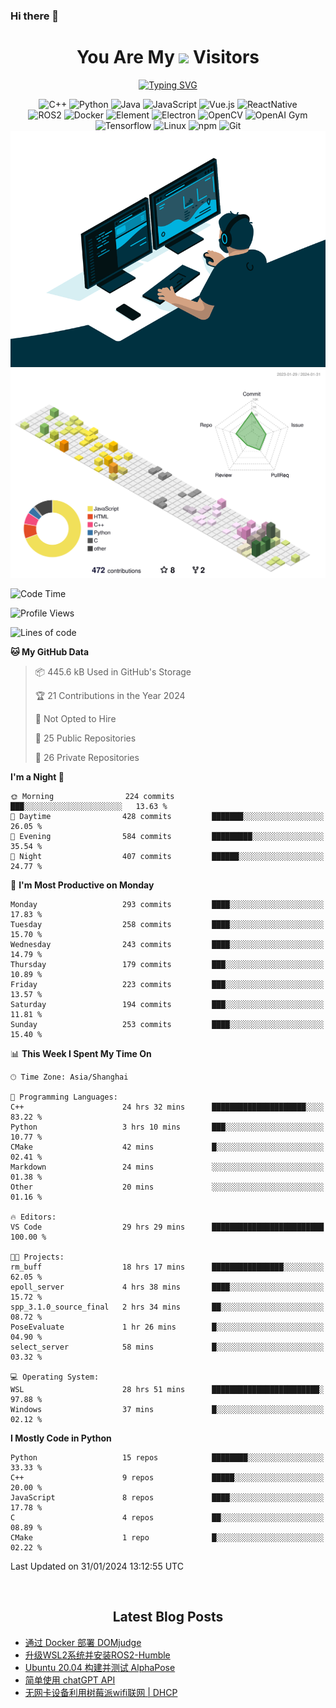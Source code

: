 ### Hi there 👋

<div align="center">
  <h1>
    You Are My <img src="https://profile-counter.glitch.me/fateryu/count.svg"> Visitors
  </h1>
  <!--<img align="center" src="https://github-readme-stats-git-masterrstaa-rickstaa.vercel.app/api?username=FaterYU&show_icons=true&count_private=true"/>-->

  <a href="https://git.io/typing-svg"><img src="https://readme-typing-svg.demolab.com?font=Fira+Code&pause=500&center=true&vCenter=true&random=false&width=435&lines=Talk+is+cheap.+Show+me+the+code." alt="Typing SVG" /></a>

  <img src="https://img.shields.io/badge/C++-512BD4?style=flat-square&logo=cplusplus&logoColor=ffffff" alt="C++">
  <img src="https://img.shields.io/badge/-Python-37A6AB?style=flat-square&logo=python&logoColor=ffffff" alt="Python">
  <img src="https://img.shields.io/badge/-Java-007396?style=flat-square&logo=java&logoColor=ffffff" alt="Java">
  <img src="https://img.shields.io/badge/JavaScript-F7DF1E?style=flat-square&logo=JavaScript&logoColor=ffffff" alt="JavaScript">
  <img src="https://img.shields.io/badge/-Vue.js-4FC08D?style=flat-square&logo=Vue.js&logoColor=ffffff" alt="Vue.js">
  <img src="https://img.shields.io/badge/ReactNative-813144?style=flat-square&logo=react&logoColor=ffffff" alt="ReactNative">
  </br>
  <img src="https://img.shields.io/badge/-ROS2-8DD6F9?style=flat-square&logo=ros&logoColor=ffffff" alt="ROS2">
  <img src="https://img.shields.io/badge/Docker-2496ED?style=flat-square&logo=docker&logoColor=ffffff" alt="Docker">
  <img src="https://img.shields.io/badge/-Element-02845A?style=flat-square&logo=electron&logoColor=ffffff" alt="Element">
  <img src="https://img.shields.io/badge/-Electron-002D71?style=flat-square&logo=element&logoColor=ffffff" alt="Electron">
  <img src="https://img.shields.io/badge/-OpenCV-361522?style=flat-square&logo=opencv&logoColor=ffffff" alt="OpenCV">
  <img src="https://img.shields.io/badge/-OpenAIGym-91302E?style=flat-square&logo=openaigym&logoColor=ffffff" alt="OpenAI Gym">
  </br>
  <img src="https://img.shields.io/badge/-Tensorflow-204366?style=flat-square&logo=tensorflow&logoColor=ffffff" alt="Tensorflow">
  <img src="https://img.shields.io/badge/-Linux-333333?style=flat-square&logo=linux&logoColor=white" alt="Linux">
  <img src="https://img.shields.io/badge/-NPM-CB3837?style=flat-square&logo=npm&logoColor=white" alt="npm">
  <img src="https://img.shields.io/badge/-Git-f05032?style=flat-square&logo=git&logoColor=white" alt="Git">
  </br>
  <img alt="GIF" src="./code.gif?raw=true" />
  </br>
  <!--<img src="https://github-readme-stats.vercel.app/api/top-langs/?username=fateryu&hide=HTML&langs_count=5">-->
  <img src="./profile-3d-contrib/profile-south-season-animate.svg">
  </br>
</div>

<!--START_SECTION:waka-->
![Code Time](http://img.shields.io/badge/Code%20Time-102%20hrs%2048%20mins-blue)

![Profile Views](http://img.shields.io/badge/Profile%20Views-23-blue)

![Lines of code](https://img.shields.io/badge/From%20Hello%20World%20I%27ve%20Written-13.9%20million%20lines%20of%20code-blue)

**🐱 My GitHub Data** 

> 📦 445.6 kB Used in GitHub's Storage 
 > 
> 🏆 21 Contributions in the Year 2024
 > 
> 🚫 Not Opted to Hire
 > 
> 📜 25 Public Repositories 
 > 
> 🔑 26 Private Repositories 
 > 
**I'm a Night 🦉** 

```text
🌞 Morning                224 commits         ███░░░░░░░░░░░░░░░░░░░░░░   13.63 % 
🌆 Daytime                428 commits         ███████░░░░░░░░░░░░░░░░░░   26.05 % 
🌃 Evening                584 commits         █████████░░░░░░░░░░░░░░░░   35.54 % 
🌙 Night                  407 commits         ██████░░░░░░░░░░░░░░░░░░░   24.77 % 
```
📅 **I'm Most Productive on Monday** 

```text
Monday                   293 commits         ████░░░░░░░░░░░░░░░░░░░░░   17.83 % 
Tuesday                  258 commits         ████░░░░░░░░░░░░░░░░░░░░░   15.70 % 
Wednesday                243 commits         ████░░░░░░░░░░░░░░░░░░░░░   14.79 % 
Thursday                 179 commits         ███░░░░░░░░░░░░░░░░░░░░░░   10.89 % 
Friday                   223 commits         ███░░░░░░░░░░░░░░░░░░░░░░   13.57 % 
Saturday                 194 commits         ███░░░░░░░░░░░░░░░░░░░░░░   11.81 % 
Sunday                   253 commits         ████░░░░░░░░░░░░░░░░░░░░░   15.40 % 
```


📊 **This Week I Spent My Time On** 

```text
🕑︎ Time Zone: Asia/Shanghai

💬 Programming Languages: 
C++                      24 hrs 32 mins      █████████████████████░░░░   83.22 % 
Python                   3 hrs 10 mins       ███░░░░░░░░░░░░░░░░░░░░░░   10.77 % 
CMake                    42 mins             █░░░░░░░░░░░░░░░░░░░░░░░░   02.41 % 
Markdown                 24 mins             ░░░░░░░░░░░░░░░░░░░░░░░░░   01.38 % 
Other                    20 mins             ░░░░░░░░░░░░░░░░░░░░░░░░░   01.16 % 

🔥 Editors: 
VS Code                  29 hrs 29 mins      █████████████████████████   100.00 % 

🐱‍💻 Projects: 
rm_buff                  18 hrs 17 mins      ████████████████░░░░░░░░░   62.05 % 
epoll_server             4 hrs 38 mins       ████░░░░░░░░░░░░░░░░░░░░░   15.72 % 
spp_3.1.0_source_final   2 hrs 34 mins       ██░░░░░░░░░░░░░░░░░░░░░░░   08.72 % 
PoseEvaluate             1 hr 26 mins        █░░░░░░░░░░░░░░░░░░░░░░░░   04.90 % 
select_server            58 mins             █░░░░░░░░░░░░░░░░░░░░░░░░   03.32 % 

💻 Operating System: 
WSL                      28 hrs 51 mins      ████████████████████████░   97.88 % 
Windows                  37 mins             █░░░░░░░░░░░░░░░░░░░░░░░░   02.12 % 
```

**I Mostly Code in Python** 

```text
Python                   15 repos            ████████░░░░░░░░░░░░░░░░░   33.33 % 
C++                      9 repos             █████░░░░░░░░░░░░░░░░░░░░   20.00 % 
JavaScript               8 repos             ████░░░░░░░░░░░░░░░░░░░░░   17.78 % 
C                        4 repos             ██░░░░░░░░░░░░░░░░░░░░░░░   08.89 % 
CMake                    1 repo              █░░░░░░░░░░░░░░░░░░░░░░░░   02.22 % 
```




 Last Updated on 31/01/2024 13:12:55 UTC
<!--END_SECTION:waka-->

<div align="center">
  </br>
  <h2>
    Latest Blog Posts
  </h2>
</div>

<!-- BLOGPOSTS:START -->
- [通过 Docker 部署 DOMjudge](https://fater.top/record/domjudge-docker-config/)
- [升级WSL2系统并安装ROS2-Humble](https://fater.top/record/upgrade-wsl-system-install-ros2-humble/)
- [Ubuntu 20.04 构建并测试 AlphaPose](https://fater.top/usage/build-test-alphapose/)
- [简单使用 chatGPT API](https://fater.top/usage/use-chatgpt-api/)
- [无网卡设备利用树莓派wifi联网 | DHCP](https://fater.top/record/raspi-relay-wifi/)
<!-- BLOGPOSTS:END -->
